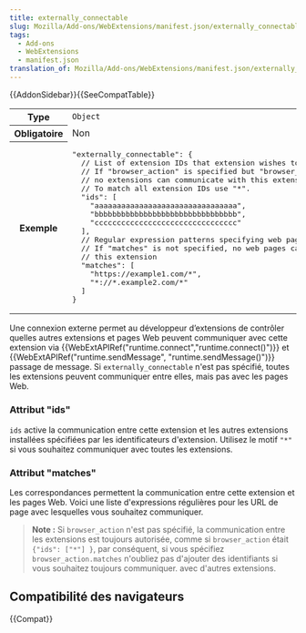 ```yaml
---
title: externally_connectable
slug: Mozilla/Add-ons/WebExtensions/manifest.json/externally_connectable
tags:
  - Add-ons
  - WebExtensions
  - manifest.json
translation_of: Mozilla/Add-ons/WebExtensions/manifest.json/externally_connectable
---
```


{{AddonSidebar}}{{SeeCompatTable}}

<table class="standard-table">
  <tbody>
    <tr>
      <th scope="row">Type</th>
      <td><code>Object</code></td>
    </tr>
    <tr>
      <th scope="row">Obligatoire</th>
      <td>Non</td>
    </tr>
    <tr>
      <th scope="row">Exemple</th>
      <td>
        <pre>
"externally_connectable": {
  // List of extension IDs that extension wishes to communicate with
  // If "browser_action" is specified but "browser_action.ids" is not,
  // no extensions can communicate with this extension.
  // To match all extension IDs use "*".
  "ids": [
    "aaaaaaaaaaaaaaaaaaaaaaaaaaaaaaaa",
    "bbbbbbbbbbbbbbbbbbbbbbbbbbbbbbbb",
    "cccccccccccccccccccccccccccccccc"
  ],
  // Regular expression patterns specifying web pages
  // If "matches" is not specified, no web pages can communicate with
  // this extension
  "matches": [
    "https://example1.com/*",
    "*://*.example2.com/*"
  ]
}</pre
        >
      </td>
    </tr>
  </tbody>
</table>

Une connexion externe permet au développeur d’extensions de contrôler quelles autres extensions et pages Web peuvent communiquer avec cette extension via {{WebExtAPIRef("runtime.connect","runtime.connect()")}} et {{WebExtAPIRef("runtime.sendMessage", "runtime.sendMessage()")}} passage de message. Si `externally_connectable` n'est pas spécifié, toutes les extensions peuvent communiquer entre elles, mais pas avec les pages Web.

### Attribut "ids"

`ids` active la communication entre cette extension et les autres extensions installées spécifiées par les identificateurs d'extension. Utilisez le motif `"*"` si vous souhaitez communiquer avec toutes les extensions.

### Attribut "matches"

Les correspondances permettent la communication entre cette extension et les pages Web. Voici une liste d'expressions régulières pour les URL de page avec lesquelles vous souhaitez communiquer.

> **Note :** Si `browser_action` n'est pas spécifié, la communication entre les extensions est toujours autorisée, comme si `browser_action` était `{"ids": ["*"] }`, par conséquent, si vous spécifiez `browser_action.matches` n'oubliez pas d'ajouter des identifiants si vous souhaitez toujours communiquer. avec d'autres extensions.

## Compatibilité des navigateurs

{{Compat}}
